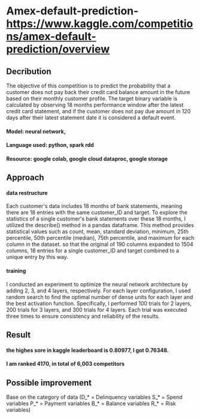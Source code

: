 # Amex-default-prediction- https://www.kaggle.com/competitions/amex-default-prediction/overview
## Decribution
The objective of this competition is to predict the probability that a customer does not pay back their credit card balance amount in the future based on their monthly customer profile. The target binary variable is calculated by observing 18 months performance window after the latest credit card statement, and if the customer does not pay due amount in 120 days after their latest statement date it is considered a default event.
#### Model: neural network, 
#### Language used: python, spark rdd
#### Resource: google colab, google cloud dataproc, google storage
## Approach
#### data restructure
Each customer's data includes 18 months of bank statements, meaning there are 18 entries with the same customer_ID and target. To explore the statistics of a single customer's bank statements over these 18 months, I utilized the describe() method in a pandas dataframe. This method provides statistical values such as count, mean, standard deviation, minimum, 25th percentile, 50th percentile (median), 75th percentile, and maximum for each column in the dataset. so that the original of 190 columns expanded to 1504 columns, 18 entries for a single customer_ID and target combined to a unique entry by this way. 
#### training
I conducted an experiment to optimize the neural network architecture by adding 2, 3, and 4 layers, respectively. For each layer configuration, I used random search to find the optimal number of dense units for each layer and the best activation function. Specifically, I performed 100 trials for 2 layers, 200 trials for 3 layers, and 300 trials for 4 layers. Each trial was executed three times to ensure consistency and reliability of the results.
## Result
#### the highes sore in kaggle leaderboard is 0.80977, I got 0.76348.
#### I am ranked 4170, in total of 6,003 competitors
##  Possible improvement
Base on the category of data (D_* = Delinquency variables
S_* = Spend variables
P_* = Payment variables
B_* = Balance variables
R_* = Risk variables)
